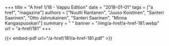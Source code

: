 +++
title = "A href 1/18 - Vappu Edition"
date = "2018-01-01"
tags = ["a href", "magazine"]
authors = ["Nuutti Rantanen", "Juuso Koistinen", "Santeri Saarinen", "Otto Jahnukainen", "Santeri Saarinen", "Minna Kangaspuoskari"]
summary = " "
banner = "/img/a-href/a-href-181.webp"
url = "a-href/181"
+++

{{< embed-pdf url="/a-href/181/a-href-181.pdf" >}}
